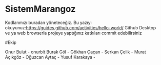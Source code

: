 # SistemMarangoz

Kodlarımızı buradan yöneteceğiz.
Bu yazıyı okuyunuz:https://guides.github.com/activities/hello-world/
Github Desktop ve ya web browserla projeye yaptığınız katkıları commit edebilirsiniz

#Ekip

Onur Bulut - onurblt
Burak Göl -
Gökhan Çaçan -
Serkan Çelik -
Murat Açıkgöz -
Oğuzcan Aytaç -
Yusuf Karakaya -

